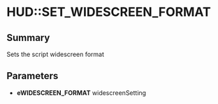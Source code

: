 # HUD::SET_WIDESCREEN_FORMAT

## Summary
Sets the script widescreen format

## Parameters
* **eWIDESCREEN_FORMAT** widescreenSetting